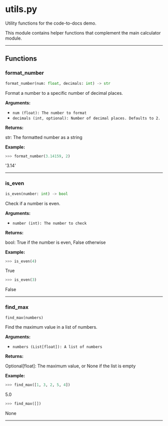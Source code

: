 # utils.py

Utility functions for the code-to-docs demo.

This module contains helper functions that complement the main calculator module.

---

## Functions

### format_number
```python
format_number(num: float, decimals: int) -> str
```

Format a number to a specific number of decimal places.


**Arguments:**

- `num (float): The number to format`
- `decimals (int, optional): Number of decimal places. Defaults to 2.`


**Returns:**

str: The formatted number as a string


**Example:**

```python
>>> format_number(3.14159, 2)
```
'3.14'

---

### is_even
```python
is_even(number: int) -> bool
```

Check if a number is even.


**Arguments:**

- `number (int): The number to check`


**Returns:**

bool: True if the number is even, False otherwise


**Example:**

```python
>>> is_even(4)
```
True
```python
>>> is_even(3)
```
False

---

### find_max
```python
find_max(numbers)
```

Find the maximum value in a list of numbers.


**Arguments:**

- `numbers (List[float]): A list of numbers`


**Returns:**

Optional[float]: The maximum value, or None if the list is empty


**Example:**

```python
>>> find_max([1, 3, 2, 5, 4])
```
5.0
```python
>>> find_max([])
```
None

---
